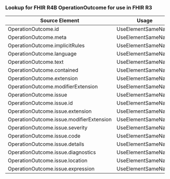 ### Lookup for FHIR R4B OperationOutcome for use in FHIR R3

| Source Element | Usage | Target |
| -------------- | ----- | ------ |
| OperationOutcome.id | UseElementSameName | OperationOutcome.id |
| OperationOutcome.meta | UseElementSameName | OperationOutcome.meta |
| OperationOutcome.implicitRules | UseElementSameName | OperationOutcome.implicitRules |
| OperationOutcome.language | UseElementSameName | OperationOutcome.language |
| OperationOutcome.text | UseElementSameName | OperationOutcome.text |
| OperationOutcome.contained | UseElementSameName | OperationOutcome.contained |
| OperationOutcome.extension | UseElementSameName | OperationOutcome.extension |
| OperationOutcome.modifierExtension | UseElementSameName | OperationOutcome.modifierExtension |
| OperationOutcome.issue | UseElementSameName | OperationOutcome.issue |
| OperationOutcome.issue.id | UseElementSameName | OperationOutcome.issue.id |
| OperationOutcome.issue.extension | UseElementSameName | OperationOutcome.issue.extension |
| OperationOutcome.issue.modifierExtension | UseElementSameName | OperationOutcome.issue.modifierExtension |
| OperationOutcome.issue.severity | UseElementSameName | OperationOutcome.issue.severity |
| OperationOutcome.issue.code | UseElementSameName | OperationOutcome.issue.code |
| OperationOutcome.issue.details | UseElementSameName | OperationOutcome.issue.details |
| OperationOutcome.issue.diagnostics | UseElementSameName | OperationOutcome.issue.diagnostics |
| OperationOutcome.issue.location | UseElementSameName | OperationOutcome.issue.location |
| OperationOutcome.issue.expression | UseElementSameName | OperationOutcome.issue.expression |
